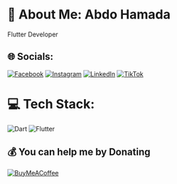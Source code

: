 # 💫 About Me:    Abdo Hamada

Flutter Developer  


## 🌐 Socials:
[![Facebook](https://img.shields.io/badge/Facebook-%231877F2.svg?logo=Facebook&logoColor=white)]([https://www.facebook.com/abdo.hamada.509]([https://instagram.com/Abdo_hamada157](https://www.instagram.com/abdo_hamada157?igsh=MW1qdmNjdzE3dnplYg==))) [![Instagram](https://img.shields.io/badge/Instagram-%23E4405F.svg?logo=Instagram&logoColor=white)](https://instagram.com/Abdohamada157) [![LinkedIn](https://img.shields.io/badge/LinkedIn-%230077B5.svg?logo=linkedin&logoColor=white)]([https://linkedin.com/in/Abdohamada157](https://www.linkedin.com/in/abdo-hamada-903717295?utm_source=share&utm_campaign=share_via&utm_content=profile&utm_medium=android_app)) [![TikTok](https://img.shields.io/badge/TikTok-%23000000.svg?logo=TikTok&logoColor=white)](https://tiktok.com/@Abdohamada157) 

# 💻 Tech Stack:
![Dart](https://img.shields.io/badge/dart-%230175C2.svg?style=flat&logo=dart&logoColor=white) ![Flutter](https://img.shields.io/badge/Flutter-%2302569B.svg?style=flat&logo=Flutter&logoColor=white)



  ## 💰 You can help me by Donating
  [![BuyMeACoffee](https://img.shields.io/badge/Buy%20Me%20a%20Coffee-ffdd00?style=for-the-badge&logo=buy-me-a-coffee&logoColor=black)](https://buymeacoffee.com/abdohamadat) 

  
